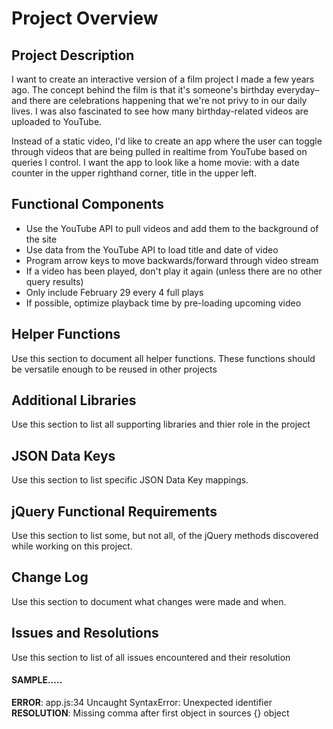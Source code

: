 # Project Overview

## Project Description
I want to create an interactive version of a film project I made a few years ago. The concept behind the film is that it's someone's birthday everyday– and there are celebrations happening that we're not privy to in our daily lives. I was also fascinated to see how many birthday-related videos are uploaded to YouTube.

Instead of a static video, I'd like to create an app where the user can toggle through videos that are being pulled in realtime from YouTube based on queries I control. I want the app to look like a home movie: with a date counter in the upper righthand corner, title in the upper left.

## Functional Components
* Use the YouTube API to pull videos and add them to the background of the site
* Use data from the YouTube API to load title and date of video
* Program arrow keys to move backwards/forward through video stream
* If a video has been played, don't play it again (unless there are no other query results)
* Only include February 29 every 4 full plays
* If possible, optimize playback time by pre-loading upcoming video

## Helper Functions
Use this section to document all helper functions. These functions should be versatile enough to be reused in other projects

## Additional Libraries
 Use this section to list all supporting libraries and thier role in the project

## JSON Data Keys
 Use this section to list specific JSON Data Key mappings.  

## jQuery Functional Requirements
 Use this section to list some, but not all, of the jQuery methods discovered while working on this project.

## Change Log
 Use this section to document what changes were made and when.

## Issues and Resolutions
 Use this section to list of all issues encountered and their resolution

#### SAMPLE.....
**ERROR**: app.js:34 Uncaught SyntaxError: Unexpected identifier                                
**RESOLUTION**: Missing comma after first object in sources {} object
